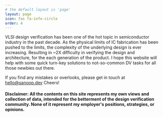 ```yaml
---
# the default layout is 'page'
layout: page
icon: fas fa-info-circle
order: 4
---
```


VLSI design verification has been one of the hot topic in semiconductor industry in the past decade. As the physical limits of IC fabrication has been pushed to the limits, the complexity of the underlying design is ever increasing. Resulting in ~2X difficulty in verifying the design and architecture, for the each generation of the product. 
I hope this website will help with some quick turn-key solutions to not-so-common DV tasks for all those newbies out there.

If you find any mistakes or overlooks, please get in touch at hello@sanoop.dev
Cheers!

#### Disclaimer: All the contents on this site represents my own views and collection of data, intended for the betterment of the design verification community. None of it represent my employer's positions, strategies, or opinions.
